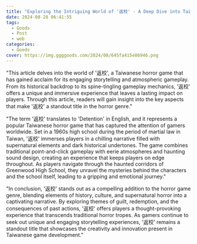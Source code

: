 ```yaml
---
title: "Exploring the Intriguing World of '返校' - A Deep Dive into Taiwanese Horror Game"
date: 2024-08-28 06:41:55
tags:
  - Goods
  - Post
  - web
categories:
  - Goods
cover: https://img.ggggoods.com/2024/08/645fa415e86946.png
---
```


"This article delves into the world of '返校', a Taiwanese horror game that has gained acclaim for its engaging storytelling and atmospheric gameplay. From its historical backdrop to its spine-tingling gameplay mechanics, '返校' offers a unique and immersive experience that leaves a lasting impact on players. Through this article, readers will gain insight into the key aspects that make '返校' a standout title in the horror genre."

"The term '返校' translates to 'Detention' in English, and it represents a popular Taiwanese horror game that has captured the attention of gamers worldwide. Set in a 1960s high school during the period of martial law in Taiwan, '返校' immerses players in a chilling narrative filled with supernatural elements and dark historical undertones. The game combines traditional point-and-click gameplay with eerie atmospheres and haunting sound design, creating an experience that keeps players on edge throughout. As players navigate through the haunted corridors of Greenwood High School, they unravel the mysteries behind the characters and the school itself, leading to a gripping and emotional journey."

"In conclusion, '返校' stands out as a compelling addition to the horror game genre, blending elements of history, culture, and supernatural horror into a captivating narrative. By exploring themes of guilt, redemption, and the consequences of past actions, '返校' offers players a thought-provoking experience that transcends traditional horror tropes. As gamers continue to seek out unique and engaging storytelling experiences, '返校' remains a standout title that showcases the creativity and innovation present in Taiwanese game development."
